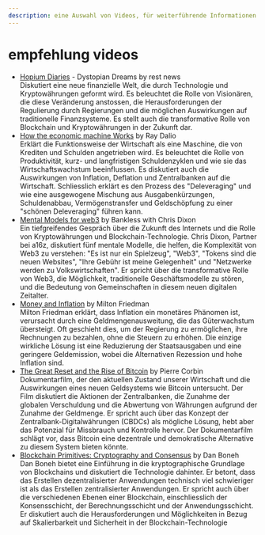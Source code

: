 ```yaml
---
description: eine Auswahl von Videos, für weiterführende Informationen
---
```


# empfehlung videos

* [Hopium Diaries](empfehlung-videos/hopium-diaries.md) - Dystopian Dreams by rest news \
  Diskutiert eine neue finanzielle Welt, die durch Technologie und Kryptowährungen geformt wird. Es beleuchtet die Rolle von Visionären, die diese Veränderung anstossen, die Herausforderungen der Regulierung durch Regierungen und die möglichen Auswirkungen auf traditionelle Finanzsysteme. Es stellt auch die transformative Rolle von Blockchain und Kryptowährungen in der Zukunft dar.
* [How the economic machine Works](empfehlung-videos/how-the-economic-machine-works.md) by Ray Dalio \
  Erklärt die Funktionsweise der Wirtschaft als eine Maschine, die von Krediten und Schulden angetrieben wird. Es beleuchtet die Rolle von Produktivität, kurz- und langfristigen Schuldenzyklen und wie sie das Wirtschaftswachstum beeinflussen. Es diskutiert auch die Auswirkungen von Inflation, Deflation und Zentralbanken auf die Wirtschaft. Schliesslich erklärt es den Prozess des "Deleveraging" und wie eine ausgewogene Mischung aus Ausgabenkürzungen, Schuldenabbau, Vermögenstransfer und Geldschöpfung zu einer "schönen Deleveraging" führen kann.
* [Mental Models for web3](empfehlung-videos/mental-models-for-web3.md) by Bankless with Chris Dixon \
  Ein tiefgreifendes Gespräch über die Zukunft des Internets und die Rolle von Kryptowährungen und Blockchain-Technologie. Chris Dixon, Partner bei a16z, diskutiert fünf mentale Modelle, die helfen, die Komplexität von Web3 zu verstehen: "Es ist nur ein Spielzeug", "Web3", "Tokens sind die neuen Websites", "Ihre Gebühr ist meine Gelegenheit" und "Netzwerke werden zu Volkswirtschaften". Er spricht über die transformative Rolle von Web3, die Möglichkeit, traditionelle Geschäftsmodelle zu stören, und die Bedeutung von Gemeinschaften in diesem neuen digitalen Zeitalter.
* [Money and Inflation](empfehlung-videos/money-and-inflation.md) by Milton Friedman \
  Milton Friedman erklärt, dass Inflation ein monetäres Phänomen ist, verursacht durch eine Geldmengenausweitung, die das Güterwachstum übersteigt. Oft geschieht dies, um der Regierung zu ermöglichen, ihre Rechnungen zu bezahlen, ohne die Steuern zu erhöhen. Die einzige wirkliche Lösung ist eine Reduzierung der Staatsausgaben und eine geringere Geldemission, wobei die Alternativen Rezession und hohe Inflation sind.
* [The Great Reset and the Rise of Bitcoin](empfehlung-videos/the-great-reset-and-the-rise-of-bitcoin.md) by Pierre Corbin\
  Dokumentarfilm, der den aktuellen Zustand unserer Wirtschaft und die Auswirkungen eines neuen Geldsystems wie Bitcoin untersucht. Der Film diskutiert die Aktionen der Zentralbanken, die Zunahme der globalen Verschuldung und die Abwertung von Währungen aufgrund der Zunahme der Geldmenge. Er spricht auch über das Konzept der Zentralbank-Digitalwährungen (CBDCs) als mögliche Lösung, hebt aber das Potenzial für Missbrauch und Kontrolle hervor. Der Dokumentarfilm schlägt vor, dass Bitcoin eine dezentrale und demokratische Alternative zu diesem System bieten könnte.
* [Blockchain Primitives: Cryptography and Consensus](empfehlung-videos/blockchain-fundamentals.md) by Dan Boneh\
  Dan Boneh bietet eine Einführung in die kryptographische Grundlage von Blockchains und diskutiert die Technologie dahinter. Er betont, dass das Erstellen dezentralisierter Anwendungen technisch viel schwieriger ist als das Erstellen zentralisierter Anwendungen. Er spricht auch über die verschiedenen Ebenen einer Blockchain, einschliesslich der Konsensschicht, der Berechnungsschicht und der Anwendungsschicht. Er diskutiert auch die Herausforderungen und Möglichkeiten in Bezug auf Skalierbarkeit und Sicherheit in der Blockchain-Technologie

